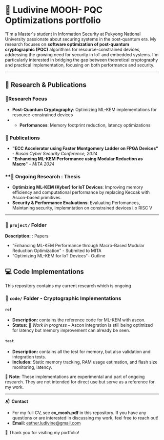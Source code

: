 # 📌 Ludivine MOOH- PQC Optimizations portfolio 

"I'm a Master's student in Information Security at Pukyong National University passionate about securing systems in the post-quantum era. My research focuses on **software optimization of post-quantum cryptographic (PQC)** algorithms for resource-constrained devices, addressing the growing need for  security in IoT and embedded systems. I'm particularly interested in bridging the gap between theoretical cryptography and practical implementation, focusing on both performance and security.

---

## 📖 Research & Publications
### **🔹Research Focus**
- **Post-Quantum Cryptography**: Optimizing ML-KEM implementations for resource-constrained devices
- - **Perfomances**: Memory footprint reduction, latency optimizations  

### **🔹 Publications**
- **"ECC Accelerator using Faster Montgomery Ladder on FPGA Devices"** - *Busan Cyber Security Conference, 2024*
- **"Enhancing ML-KEM Performance using Modular Reduction as Macro"** - *MITA 2024*

### **🔹 Ongoing Research : **Thesis**
- **Optimizing ML-KEM (Kyber) for IoT Devices**: Improving memory efficiency and computational performance by replacing Keccak with Ascon-based primitives.
- **Security & Performance Evaluations**: Evaluating Perfomances, Maintaning security, implemntation on constrained devices i.o RISC V

---
### **🔹 `project/` Folder**
**Description:** : Papers
- "Enhancing ML-KEM Performance through Macro-Based Modular Reduction Optimization" - Submited to MITA
- "Optimizing ML-KEM for IoT Devices"- Outline

## 💻 Code Implementations
This repository contains my current research which is ongoing

### **🔹 `code/` Folder - Cryptographic Implementations**

#### `ref`
- **Description:** contains the reference code for ML-KEM with ascon.
- **Status:** 🚧 *Work in progress* – Ascon integration is still being optimized for latency but memory improvement can already be seen.

#### `test`
- **Description:** contains all the test for memory, but also validation and integration tests.
- **Includes:** Static memory tracking, RAM usage estimation, and flash size monitoring, latency.

📌 **Note:** These implementations are experimental and part of ongoing research. They are not intended for direct use but serve as a reference for my work.

---

 📬 **Contact**
 - For my full CV, see **cv_mooh.pdf** in this repository.
If you have any questions or are interested in discussing my work, feel free to reach out!
- **Email:** esther.ludivine@gmail.com
  

🚀 Thank you for visiting my portfolio!
